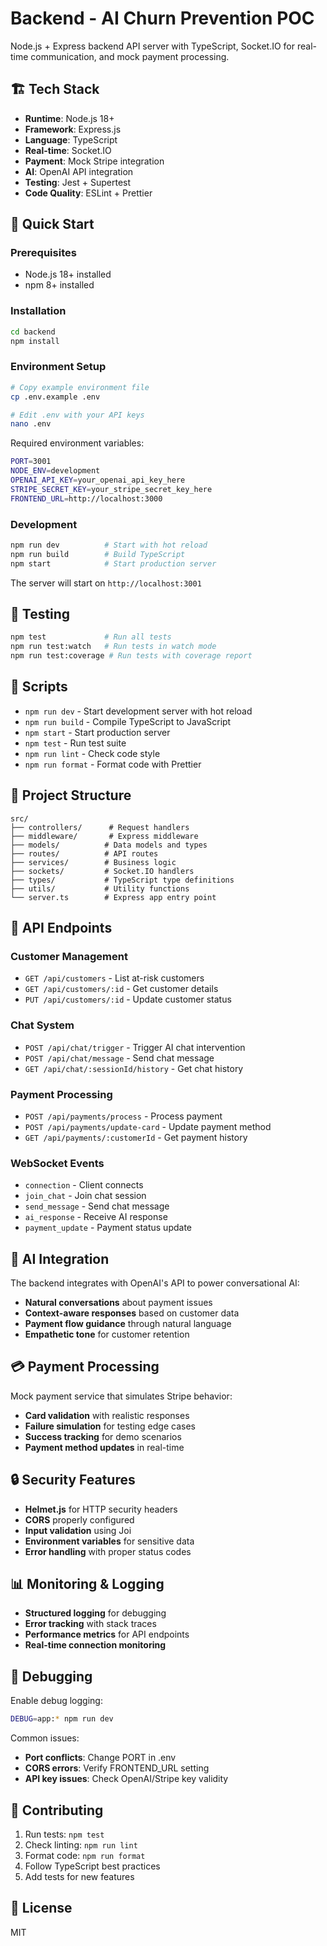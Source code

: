 # Backend - AI Churn Prevention POC

Node.js + Express backend API server with TypeScript, Socket.IO for real-time communication, and mock payment processing.

## 🏗️ Tech Stack

- **Runtime**: Node.js 18+
- **Framework**: Express.js
- **Language**: TypeScript
- **Real-time**: Socket.IO
- **Payment**: Mock Stripe integration
- **AI**: OpenAI API integration
- **Testing**: Jest + Supertest
- **Code Quality**: ESLint + Prettier

## 🚀 Quick Start

### Prerequisites
- Node.js 18+ installed
- npm 8+ installed

### Installation
```bash
cd backend
npm install
```

### Environment Setup
```bash
# Copy example environment file
cp .env.example .env

# Edit .env with your API keys
nano .env
```

Required environment variables:
```bash
PORT=3001
NODE_ENV=development
OPENAI_API_KEY=your_openai_api_key_here
STRIPE_SECRET_KEY=your_stripe_secret_key_here
FRONTEND_URL=http://localhost:3000
```

### Development
```bash
npm run dev          # Start with hot reload
npm run build        # Build TypeScript
npm start            # Start production server
```

The server will start on `http://localhost:3001`

## 🧪 Testing

```bash
npm test             # Run all tests
npm run test:watch   # Run tests in watch mode
npm run test:coverage # Run tests with coverage report
```

## 🔧 Scripts

- `npm run dev` - Start development server with hot reload
- `npm run build` - Compile TypeScript to JavaScript
- `npm start` - Start production server
- `npm test` - Run test suite
- `npm run lint` - Check code style
- `npm run format` - Format code with Prettier

## 📁 Project Structure

```
src/
├── controllers/      # Request handlers
├── middleware/       # Express middleware
├── models/          # Data models and types
├── routes/          # API routes
├── services/        # Business logic
├── sockets/         # Socket.IO handlers
├── types/           # TypeScript type definitions
├── utils/           # Utility functions
└── server.ts        # Express app entry point
```

## 🔌 API Endpoints

### Customer Management
- `GET /api/customers` - List at-risk customers
- `GET /api/customers/:id` - Get customer details
- `PUT /api/customers/:id` - Update customer status

### Chat System
- `POST /api/chat/trigger` - Trigger AI chat intervention
- `POST /api/chat/message` - Send chat message
- `GET /api/chat/:sessionId/history` - Get chat history

### Payment Processing
- `POST /api/payments/process` - Process payment
- `POST /api/payments/update-card` - Update payment method
- `GET /api/payments/:customerId` - Get payment history

### WebSocket Events
- `connection` - Client connects
- `join_chat` - Join chat session
- `send_message` - Send chat message
- `ai_response` - Receive AI response
- `payment_update` - Payment status update

## 🧠 AI Integration

The backend integrates with OpenAI's API to power conversational AI:

- **Natural conversations** about payment issues
- **Context-aware responses** based on customer data
- **Payment flow guidance** through natural language
- **Empathetic tone** for customer retention

## 💳 Payment Processing

Mock payment service that simulates Stripe behavior:

- **Card validation** with realistic responses
- **Failure simulation** for testing edge cases
- **Success tracking** for demo scenarios
- **Payment method updates** in real-time

## 🔒 Security Features

- **Helmet.js** for HTTP security headers
- **CORS** properly configured
- **Input validation** using Joi
- **Environment variables** for sensitive data
- **Error handling** with proper status codes

## 📊 Monitoring & Logging

- **Structured logging** for debugging
- **Error tracking** with stack traces
- **Performance metrics** for API endpoints
- **Real-time connection monitoring**

## 🐛 Debugging

Enable debug logging:
```bash
DEBUG=app:* npm run dev
```

Common issues:
- **Port conflicts**: Change PORT in .env
- **CORS errors**: Verify FRONTEND_URL setting
- **API key issues**: Check OpenAI/Stripe key validity

## 🤝 Contributing

1. Run tests: `npm test`
2. Check linting: `npm run lint`
3. Format code: `npm run format`
4. Follow TypeScript best practices
5. Add tests for new features

## 📄 License

MIT